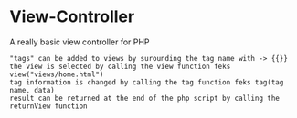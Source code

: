 # View-Controller
A really basic view controller for PHP

    "tags" can be added to views by surounding the tag name with -> {{}}
    the view is selected by calling the view function feks view("views/home.html")
    tag information is changed by calling the tag function feks tag(tag name, data)
    result can be returned at the end of the php script by calling the returnView function

